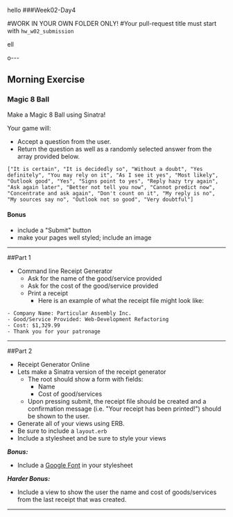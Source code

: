 hello
###Week02-Day4


#WORK IN YOUR OWN FOLDER ONLY!
#Your pull-request title must start with `hw_w02_submission`

ell


o---


## Morning Exercise

### Magic 8 Ball


Make a Magic 8 Ball using Sinatra!

Your game will:

- Accept a question from the user.
- Return the question as well as a randomly selected answer from 
  the array provided below.

```
["It is certain", "It is decidedly so", "Without a doubt", "Yes definitely", "You may rely on it", "As I see it yes", "Most likely", "Outlook good", "Yes", "Signs point to yes", "Reply hazy try again", "Ask again later", "Better not tell you now", "Cannot predict now", "Concentrate and ask again", "Don't count on it", "My reply is no", "My sources say no", "Outlook not so good", "Very doubtful"]
```


#### Bonus 

- include a "Submit" button
- make your pages well styled; include an image
---

##Part 1
- Command line Receipt Generator
	- Ask for the name of the good/service provided
	- Ask for the cost of the good/service provided
	- Print a receipt
		- Here is an example of what the receipt file might look like:

```
- Company Name: Particular Assembly Inc.
- Good/Service Provided: Web-Development Refactoring
- Cost: $1,329.99
- Thank you for your patronage
```

---

##Part 2
- Receipt Generator Online
- Lets make a Sinatra version of the receipt generator 
	- The root should show a form with fields:
		- Name
		- Cost of good/services
	- Upon pressing submit, the receipt file should be created and a confirmation message (i.e. "Your receipt has been printed!") should be shown to the user.
- Generate all of your views using ERB.
- Be sure to include a `layout.erb`
- Include a stylesheet and be sure to style your views

***Bonus:***

- Include a [Google Font](https://www.google.com/fonts) in your stylesheet 


***Harder Bonus:***

- Include a view to show the user the name and cost of goods/services from the last receipt that was created.

---